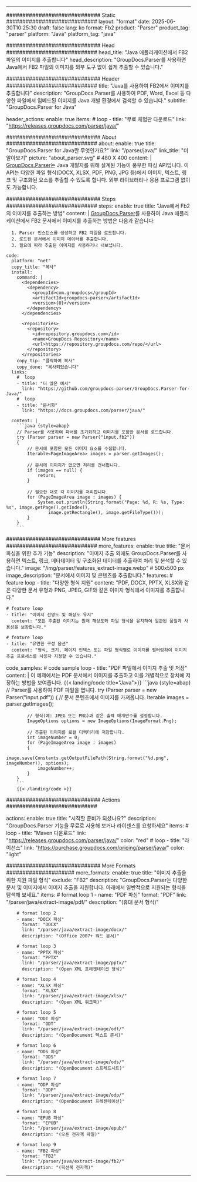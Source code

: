 


---
############################# Static ############################
layout: "format"
date:  2025-06-30T10:25:30
draft: false
lang: ko
format: Fb2
product: "Parser"
product_tag: "parser"
platform: "Java"
platform_tag: "java"

############################# Head ############################
head_title: "Java 애플리케이션에서 FB2 파일의 이미지를 추출합니다"
head_description: "GroupDocs.Parser를 사용하면 Java에서 FB2 파일의 이미지를 외부 도구 없이 쉽게 추출할 수 있습니다."

############################# Header ############################
title: "Java를 사용하여 FB2에서 이미지를 추출합니다" 
description: "GroupDocs.Parser를 사용하여 PDF, Word, Excel 등 다양한 파일에서 임베드된 이미지를 Java 개발 환경에서 검색할 수 있습니다."
subtitle: "GroupDocs.Parser for Java" 

header_actions:
  enable: true
  items:
    #  loop
    - title: "무료 체험판 다운로드"
      link: "https://releases.groupdocs.com/parser/java/"
      
############################# About ############################
about:
    enable: true
    title: "GroupDocs.Parser for Java란 무엇인가요?"
    link: "/parser/java/"
    link_title: "더 알아보기"
    picture: "about_parser.svg" # 480 X 400
    content: |
       [GroupDocs.Parser](/parser/java/)는 Java 개발자를 위해 설계된 기능이 풍부한 파싱 API입니다. 이 API는 다양한 파일 형식(DOCX, XLSX, PDF, PNG, JPG 등)에서 이미지, 텍스트, 링크 및 구조화된 요소를 추출할 수 있도록 합니다. 외부 라이브러리나 응용 프로그램 없이도 가능합니다.

############################# Steps ############################
steps:
    enable: true
    title: "Java에서 Fb2의 이미지를 추출하는 방법"
    content: |
      [GroupDocs.Parser](/parser/java/)를 사용하여 Java 애플리케이션에서 FB2 문서에서 이미지를 추출하는 방법은 다음과 같습니다:
      
      1. Parser 인스턴스를 생성하고 FB2 파일을 로드합니다.
      2. 로드된 문서에서 이미지 데이터를 추출합니다.
      3. 필요에 따라 추출된 이미지를 사용하거나 내보냅니다.
   
    code:
      platform: "net"
      copy_title: "복사"
      install:
        command: |
          <dependencies>
            <dependency>
              <groupId>com.groupdocs</groupId>
              <artifactId>groupdocs-parser</artifactId>
              <version>{0}</version>
            </dependency>
          </dependencies>

          <repositories>
            <repository>
              <id>repository.groupdocs.com</id>
              <name>GroupDocs Repository</name>
              <url>https://repository.groupdocs.com/repo/</url>
            </repository>
          </repositories>
        copy_tip: "클릭하여 복사"
        copy_done: "복사되었습니다"
      links:
        #  loop
        - title: "더 많은 예시"
          link: "https://github.com/groupdocs-parser/GroupDocs.Parser-for-Java/"
        #  loop
        - title: "문서화"
          link: "https://docs.groupdocs.com/parser/java/"
          
      content: |
        ```java {style=abap}
        // Parser를 사용하여 파서를 초기화하고 이미지를 포함한 문서를 로드합니다.
        try (Parser parser = new Parser("input.fb2"))
        {
            // 문서에 포함된 모든 이미지 요소를 수집합니다.
            Iterable<PageImageArea> images = parser.getImages();

            // 문서에 이미지가 없으면 처리를 건너뜁니다.
            if (images == null) {
                return;
            }

            // 필요한 대로 각 이미지를 처리합니다.
            for (PageImageArea image : images) {
                System.out.println(String.format("Page: %d, R: %s, Type: %s", image.getPage().getIndex(), 
                    image.getRectangle(), image.getFileType()));
            }
        }
        ```            

############################# More features ############################
more_features:
  enable: true
  title: "문서 파싱을 위한 추가 기능"
  description: "이미지 추출 외에도 GroupDocs.Parser를 사용하면 텍스트, 링크, 메타데이터 및 구조화된 데이터를 추출하여 처리 및 분석할 수 있습니다."
  image: "/img/parser/features_extract-image.webp" # 500x500 px
  image_description: "문서에서 이미지 및 콘텐츠를 추출합니다."
  features:
    # feature loop
    - title: "다양한 형식 지원"
      content: "PDF, DOCX, PPTX, XLSX와 같은 다양한 문서 유형과 PNG, JPEG, GIF와 같은 이미지 형식에서 이미지를 추출합니다."

    # feature loop
    - title: "이미지 선명도 및 해상도 유지"
      content: "모든 추출된 이미지는 원래 해상도와 파일 형식을 유지하여 일관된 품질과 사용성을 보장합니다."

    # feature loop
    - title: "유연한 구성 옵션"
      content: "형식, 크기, 페이지 인덱스 또는 파일 형식별로 이미지를 필터링하여 이미지 추출 프로세스를 사용자 지정할 수 있습니다."
      
  code_samples:
    # code sample loop
    - title: "PDF 파일에서 이미지 추출 및 저장"
      content: |
        이 예제에서는 PDF 문서에서 이미지를 추출하고 이를 개별적으로 장치에 저장하는 방법을 보여줍니다.
        {{< landing/code title="Java">}}
        ```java {style=abap}
        //  Parser를 사용하여 PDF 파일을 엽니다.
        try (Parser parser = new Parser("input.pdf"))
        {
            // 문서 콘텐츠에서 이미지를 가져옵니다.
            Iterable<PageImageArea> images = parser.getImages();

            // 형식(예: JPEG 또는 PNG)과 같은 출력 매개변수를 설정합니다.
            ImageOptions options = new ImageOptions(ImageFormat.Png);

            // 추출된 이미지를 로컬 디렉터리에 저장합니다.
            int imageNumber = 0;
            for (PageImageArea image : images)
            {
                image.save(Constants.getOutputFilePath(String.format("%d.png", imageNumber)), options);
                imageNumber++;
            }
        }
        ```
        {{< /landing/code >}}


############################# Actions ############################

actions:
  enable: true
  title: "시작할 준비가 되셨나요?"
  description: "GroupDocs.Parser 기능을 무료로 사용해 보거나 라이센스를 요청하세요"
  items:
    #  loop
    - title: "Maven 다운로드"
      link: "https://releases.groupdocs.com/parser/java/"
      color: "red"
        #  loop
    - title: "라이선스"
      link: "https://purchase.groupdocs.com/pricing/parser/java/"
      color: "light"


############################# More Formats #####################
more_formats:
    enable: true
    title: "이미지 추출을 위한 지원 파일 형식"
    exclude: "FB2"
    description: "GroupDocs.Parser는 다양한 문서 및 이미지에서 이미지 추출을 지원합니다. 아래에서 일반적으로 지원되는 형식을 탐색해 보세요."
    items: 
        # format loop 1
        - name: "PDF 파싱"
          format: "PDF"
          link: "/parser/java/extract-image/pdf/"
          description: "(휴대 문서 형식)"
          
        # format loop 2
        - name: "DOCX 파싱"
          format: "DOCX"
          link: "/parser/java/extract-image/docx/"
          description: "(Office 2007+ 워드 문서)"
          
        # format loop 3
        - name: "PPTX 파싱"
          format: "PPTX"
          link: "/parser/java/extract-image/pptx/"
          description: "(Open XML 프레젠테이션 형식)"
          
        # format loop 4
        - name: "XLSX 파싱"
          format: "XLSX"
          link: "/parser/java/extract-image/xlsx/"
          description: "(Open XML 워크북)"
          
        # format loop 5
        - name: "ODT 파싱"
          format: "ODT"
          link: "/parser/java/extract-image/odt/"
          description: "(OpenDocument 텍스트 문서)"
          
        # format loop 6
        - name: "ODS 파싱"
          format: "ODS"
          link: "/parser/java/extract-image/ods/"
          description: "(OpenDocument 스프레드시트)"
          
        # format loop 7
        - name: "ODP 파싱"
          format: "ODP"
          link: "/parser/java/extract-image/odp/"
          description: "(OpenDocument 프레젠테이션)"
          
        # format loop 8
        - name: "EPUB 파싱"
          format: "EPUB"
          link: "/parser/java/extract-image/epub/"
          description: "(오픈 전자책 파일)"
          
        # format loop 9
        - name: "FB2 파싱"
          format: "FB2"
          link: "/parser/java/extract-image/fb2/"
          description: "(픽션북 전자책)"
         
          

---